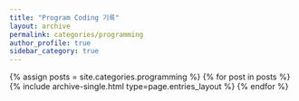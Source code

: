 ```yaml
---
title: "Program Coding 기록"
layout: archive
permalink: categories/programming
author_profile: true
sidebar_category: true
---
```



{% assign posts = site.categories.programming %}
{% for post in posts %} {% include archive-single.html type=page.entries_layout %} {% endfor %}
